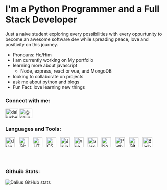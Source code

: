 # I'm a Python Programmer and a Full Stack Developer

Just a naive student exploring every possibilities with every oppurtunity to become an awesome software dev while spreading peace, love and positivity on this journey.


* Pronouns: He/Him
* I am currently working on My portfolio
* learning more about javascript 
  * Node, express, react or vue, and MongoDB
* looking to collaborate on projects 
* ask me about python and blogs 
* Fun Fact: love learning new things 



### Connect with me:
<p>
<a href="https://linkedin.com/in/dalius-beck-jr" target="blank"><img align="center" src="https://raw.githubusercontent.com/rahuldkjain/github-profile-readme-generator/master/src/images/icons/Social/linked-in-alt.svg" alt="daliusbeckjr" height="30" width="40" /></a>
 <a href="https://medium.com/@daliusbeckjr" target="blank"><img align="center" src="https://raw.githubusercontent.com/rahuldkjain/github-profile-readme-generator/master/src/images/icons/Social/medium.svg" alt="@daliusbeckxiv" height="30" width="40" /></a> 

</p>

### Languages and Tools:

<img align = "left" alt = "django" width = "30px" style="padding-right: 10px;" src="https://cdn.jsdelivr.net/gh/devicons/devicon/icons/django/django-plain.svg" />

<img align="left" alt="Git" width="30px" style="padding-right:10px;" src="https://cdn.jsdelivr.net/gh/devicons/devicon/icons/git/git-original.svg" />

<img align="left" alt="HTML" width="30px" style="padding-right:10px;" src="https://cdn.jsdelivr.net/gh/devicons/devicon/icons/html5/html5-plain.svg" />
<img align="left" alt="CSS" width="30px" style="padding-right:10px;" src="https://cdn.jsdelivr.net/gh/devicons/devicon/icons/css3/css3-plain.svg" />
<img align="left" alt="JavaScript" width="30px" style="padding-right:10px;" src="https://cdn.jsdelivr.net/gh/devicons/devicon/icons/javascript/javascript-plain.svg" />

<img align="left" alt="vue" width="30px" style="padding-right:10px;" src="https://cdn.jsdelivr.net/gh/devicons/devicon/icons/vuejs/vuejs-original.svg" />
          

<img align = "left" alt = "sass" width = "30px" style = "padding-right:10px;" src="https://cdn.jsdelivr.net/gh/devicons/devicon/icons/sass/sass-original.svg" />



<img align="left" alt="NodeJS" width="30px" style="padding-right:10px;" src="https://cdn.jsdelivr.net/gh/devicons/devicon/icons/nodejs/nodejs-original.svg" />

<img align="left" alt="Python" width="30px" style="padding-right:10px;" src="https://cdn.jsdelivr.net/gh/devicons/devicon/icons/python/python-plain.svg" />

<img align="left" alt="GitHub" width="30px" style="padding-right:10px;" src="https://cdn.jsdelivr.net/gh/devicons/devicon/icons/github/github-original.svg" />

<img align="left" alt="Bash" width="30px" style="padding-right:10px;" src="https://cdn.jsdelivr.net/gh/devicons/devicon/icons/bash/bash-original.svg" />
<br />

#
<br />

### Githuib Stats:

![Dalius GitHub stats](https://github-readme-stats.vercel.app/api?username=DaliusBeckjr&show_icons=true&theme=cobalt)